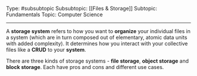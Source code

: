 Type: #subsubtopic 
Subsubtopic: [[Files & Storage]]
Subtopic: Fundamentals
Topic: Computer Science

----
A **storage system** refers to how you want to **organize** your individual files in a system (which are in turn composed out of elementary, atomic data units with added complexity). It determines how you interact with your collective files like a **CRUD** to your **system**.

There are three kinds of storage systems - **file storage**, **object storage** and **block storage**. Each have pros and cons and different use cases.

